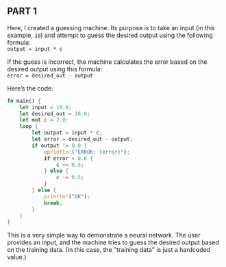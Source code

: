 ## PART 1

Here, I created a guessing machine. Its purpose is to take an input (in this example, `10`) 
and attempt to guess the desired output using the following formula:  
`output = input * c`  

If the guess is incorrect, the machine calculates the error based on the desired output using this formula:  
`error = desired_out - output`  

Here’s the code:

```rust
fn main() {
    let input = 10.0;
    let desired_out = 26.0;
    let mut c = 2.0;
    loop {
        let output = input * c;
        let error = desired_out - output;
        if output != 0.0 {
            eprintln!("ERROR: {error}");
            if error < 0.0 {
                c += 0.5;
            } else {
                c -= 0.5;
            }
        } else {
            println!("OK");
            break;
        }
    }
}
```

This is a very simple way to demonstrate a neural network. 
The user provides an input, and the machine tries to guess the desired output based on the training data. 
(In this case, the "training data" is just a hardcoded value.)


